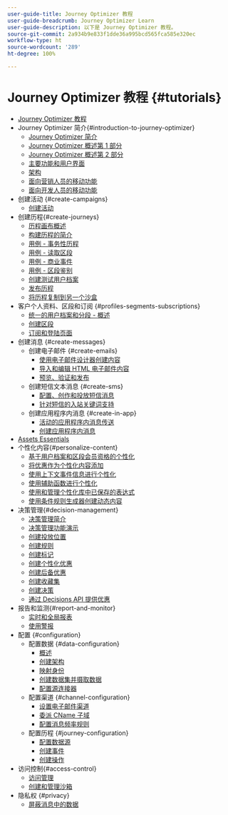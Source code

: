 ```yaml
---
user-guide-title: Journey Optimizer 教程
user-guide-breadcrumb: Journey Optimizer Learn
user-guide-description: 以下是 Journey Optimizer 教程。
source-git-commit: 2a934b9e833f1dde36a995bcd565fca585e320ec
workflow-type: ht
source-wordcount: '289'
ht-degree: 100%

---
```



# Journey Optimizer 教程 {#tutorials}

+ [Journey Optimizer 教程](/help/overview.md)
+ Journey Optimizer 简介{#introduction-to-journey-optimizer}
   + [Journey Optimizer 简介](/help/introduction/introduction.md)
   + [Journey Optimizer 概述第 1 部分](/help/introduction/journey-optimizer-overview-part-1.md)
   + [Journey Optimizer 概述第 2 部分](/help/introduction/journey-optimizer-overview-part-2.md)
   + [主要功能和用户界面](/help/introduction/key-capabilities-and-user-interface.md)
   + [架构](/help/introduction/architecture.md)
   + [面向营销人员的移动功能](/help/create-messages/mobile-capabilities.md)
   + [面向开发人员的移动功能](/help/create-messages/mobile-capabilities-for-developers.md)
+ 创建活动 {#create-campaigns}
   + [创建活动](/help/create-champaigns/create-a-campaign.md)
+ 创建历程{#create-journeys}
   + [历程画布概述](/help/create-journeys/overview-over-the-journey-canvas.md)
   + [构建历程的简介](/help/create-journeys/introduction-to-building-a-journey.md)
   + [用例 - 事务性历程](/help/create-journeys/use-case-transactional-journey.md)
   + [用例 - 读取区段](/help/create-journeys/use-case-read-segment.md)
   + [用例 - 商业事件](/help/create-journeys/use-case-business-event.md)
   + [用例 - 区段鉴别](/help/create-journeys/use-case-read-segment-qualification.md)
   + [创建测试用户档案](/help/create-journeys/test-a-journey.md)
   + [发布历程](/help/create-journeys/publish-a-journey.md)
   + [将历程复制到另一个沙盒](/help/create-journeys/copy-a-journey.md)
+ 客户个人资料、区段和订阅 {#profiles-segments-subscriptions}
   + [统一的用户档案和分段 - 概述](/help/set-up-resources/unified-profile-and-segmentation-overview.md)
   + [创建区段](/help/set-up-resources/create-segments.md)
   + [订阅和登陆页面](/help/subscriptions-and-landing-pages.md)
+ 创建消息 {#create-messages}
   + 创建电子邮件 {#create-emails}
      + [使用电子邮件设计器创建内容](/help/create-messages/create-content-with-the-email-designer.md)
      + [导入和编辑 HTML 电子邮件内容](/help/create-messages/import-and-author-html-email-content.md)
      + [预览、验证和发布](/help/create-messages/preview-proof-and-publish.md)
   + 创建短信文本消息 {#create-sms}
      + [配置、创作和投放短信消息](/help/create-messages/configure-author-and-deliver-sms-messages.md)
      + [针对短信的入站关键词支持](/help/create-messages/inbound-keyword-support-for-sms.md)
   + 创建应用程序内消息 {#create-in-app}
      + [活动的应用程序内消息传送](/help/create-messages/in-app-messaging-for-campaigns.md)
      + [创建应用程序内消息](/help/create-messages/author-in-app-messages.md)
+ [Assets Essentials](/help/assets-essentials-overview.md)
+ 个性化内容{#personalize-content}
   + [基于用户档案和区段会员资格的个性化](/help/personalize-content/profile-and-segment-membership-based-personalization.md)
   + [将优惠作为个性化内容添加](/help/personalize-content/add-offer-decisioning-to-messages.md)
   + [使用上下文事件信息进行个性化](/help/personalize-content/use-contextual-event-information-for-personalization.md)
   + [使用辅助函数进行个性化](/help/personalize-content/use-helper-functions-for-personalization.md)
   + [使用和管理个性化库中已保存的表达式](/help/personalize-content/use-and-manage-saved-expressions-in-personalization-library.md)
   + [使用条件规则生成器创建动态内容](/help/personalize-content/create-dynamic-content.md)
+ 决策管理{#decision-management}
   + [决策管理简介](/help/decision-management/introduction-to-decision-management.md)
   + [决策管理功能演示](/help/decision-management/demo-of-decision-management-capabilities.md)
   + [创建投放位置](/help/decision-management/create-placements.md)
   + [创建规则](/help/decision-management/create-rules.md)
   + [创建标记](/help/decision-management/create-tags.md)
   + [创建个性化优惠](/help/decision-management/create-personalized-offers.md)
   + [创建后备优惠](/help/decision-management/create-fallback-offers.md)
   + [创建收藏集](/help/decision-management/create-collections.md)
   + [创建决策](/help/decision-management/create-decisions.md)
   + [通过 Decisions API 提供优惠](/help/decision-management/deliver-offers-with-the-decisions-api.md)
+ 报告和监测{#report-and-monitor}
   + [实时和全局报表](/help/report-and-monitor/live-and-global-reports.md)
   + [使用警报](/help/administration/alerts.md)
+ 配置 {#configuration}
   + 配置数据 {#data-configuration}
      + [概述](/help/set-up-data/set-up-data-overview.md)
      + [创建架构](/help/set-up-data/create-schema.md)
      + [映射身份](/help/set-up-data/map-identities.md)
      + [创建数据集并摄取数据](/help/set-up-data/create-datasets-and-ingest-data.md)
      + [配置源连接器](/help/set-up-data/configure-source-connectors.md)
   + 配置渠道 {#channel-configuration}
      + [设置电子邮件渠道](/help/set-up-email-channel/set-up-email-channel.md)
      + [委派 CName 子域](/help/set-up-email-channel/delegate-cname-subdomains.md)
      + [配置消息频率规则](/help/administration/configure-frequency-rules.md)
   + 配置历程 {#journey-configuration}
      + [配置数据源](/help/set-up-journeys/configure-data-sources.md)
      + [创建事件](/help/set-up-journeys/create-events.md)
      + [创建操作](/help/set-up-journeys/create-actions.md)
+ 访问控制{#access-control}
   + [访问管理](/help/set-up-access/access-management.md)
   + [创建和管理沙箱](/help/set-up-access/create-and-manage-sandboxes.md)
+ 隐私权 {#privacy}
   + [屏蔽消息中的数据](/help/privacy/mask-data-in-messages.md)
